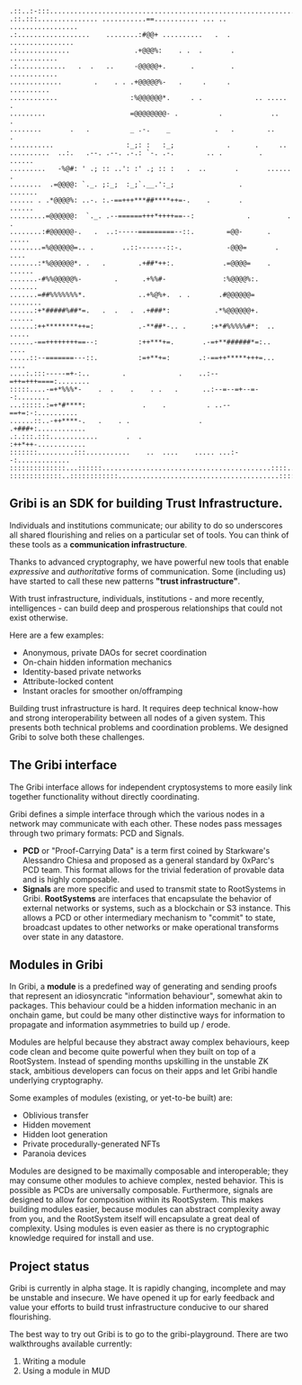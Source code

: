 ```
.::..:-:::..............................................................
.::.:::............... ...........==........... ... .. .................
.:..................    ........:#@@+ ..........   .  . ................
.:.............                .+@@@%:    . .  .       .    ............
.:............   .  .   ..     -@@@@@+.      .         .    ............
.............        .    . . .+@@@@@%-   .     .     .       ..........
............                  :%@@@@@@*.     . .             .. .....  .
.........                     =@@@@@@@@- .          .            ..    .
........       .   .          _ .-.    _           .   .        ..    .
...........                  :_;: :   :_;             .      .     ..  
..........  ..:.   .--. .--. .-.: `-. .-.        .. .         .   ......
.........   -%@#: ' .; :: ..': :' .; :: :   .  ..       .       ...... .
........  .=@@@@: `._. ;:_;  :_;`.__.':_;                .       ....... 
...... . .*@@@@%: ..-. :.-==+++***##****++=-.    .       .        ...... 
.........=@@@@@@:  `._. .--======+++*++++==--:             .         . . 
........:#@@@@@@-.   .  ..:-----=========--::.        =@@-      .  .....
........=%@@@@@@=.. .       ..::-------::-.           -@@@=       . ....
.......:*%@@@@@@*. .   .        .+##*++:.            .=@@@@=    . ......
.......-#%%@@@@@%-        .      .+%%#-              :%@@@@%:.   .......
.......=##%%%%%%%*.             ..+%@%+.  . .       .#@@@@@@=   ........
......:+*#####%##*=.   .  .   .  .+###*:           .*%@@@@@@+.    ......
......:++********++=:           .-**##*-.. .      :+*#%%%%%#*:  .. .....
......-==++++++++==--:          :++***+=.       .-=+**######*=:..   ....
.....::--=======---::.          :=+**+=:       .:-==++*****+++=...  ....
....:.:::-----=+-:..        .             .    ..:--=++=+++====:........
:::::....-=+*%%%*-    .  .    .    . .   .      ..:--=--=+--=--:........
...:::::.:=+*#****:              .    .          . ..--==+=:-:..........
......::..-++****-.   .    . .                 .     .+###+:............
.:.:::.:::............       .  .                    :++*++-............
:::::::.........:::...........    ..  ....    ..... ...:--:.............
::::::::::::::...::::::..........................................::::...
:::::::::::::..::::::::::::........................................:::::
```

## Gribi is an SDK for building Trust Infrastructure.

Individuals and institutions communicate; our ability to do so underscores all shared flourishing and relies on a particular set of tools. You can think of these tools as a **communication infrastructure**. 

Thanks to advanced cryptography, we have powerful new tools that enable _expressive_ and _authoritative_ forms of communication. Some (including us) have started to call these new patterns **"trust infrastructure"**.

With trust infrastructure, individuals, institutions - and more recently, intelligences - can build deep and prosperous relationships that could not exist otherwise.

Here are a few examples:
- Anonymous, private DAOs for secret coordination
- On-chain hidden information mechanics
- Identity-based private networks
- Attribute-locked content
- Instant oracles for smoother on/offramping

Building trust infrastructure is hard. It requires deep technical know-how and strong interoperability between all nodes of a given system. This presents both technical problems and coordination problems. We designed Gribi to solve both these challenges.

## The Gribi interface

The Gribi interface allows for independent cryptosystems to more easily link together functionality without directly coordinating.

Gribi defines a simple interface through which the various nodes in a network may communicate with each other. These nodes pass messages through two primary formats: PCD and Signals. 
- **PCD** or "Proof-Carrying Data" is a term first coined by Starkware's Alessandro Chiesa and proposed as a general standard by 0xParc's PCD team. This format allows for the trivial federation of provable data and is highly composable. 
- **Signals** are more specific and used to transmit state to RootSystems in Gribi. **RootSystems** are interfaces that encapsulate the behavior of external networks or systems, such as a blockchain or S3 instance. This allows a PCD or other intermediary mechanism to "commit" to state, broadcast updates to other networks or make operational transforms over state in any datastore. 

## Modules in Gribi

In Gribi, a **module** is a predefined way of generating and sending proofs that represent an idiosyncratic "information behaviour", somewhat akin to packages. This behaviour could be a hidden information mechanic in an onchain game, but could be many other distinctive ways for information to propagate and information asymmetries to build up / erode. 

Modules are helpful because they abstract away complex behaviours, keep code clean and become quite powerful when they built on top of a RootSystem. Instead of spending months upskilling in the unstable ZK stack, ambitious developers can focus on their apps and let Gribi handle underlying cryptography.

Some examples of modules (existing, or yet-to-be built) are:

- Oblivious transfer
- Hidden movement
- Hidden loot generation
- Private procedurally-generated NFTs
- Paranoia devices

Modules are designed to be maximally composable and interoperable; they may consume other modules to achieve complex, nested behavior. This is possible as PCDs are universally composable. Furthermore, signals are designed to allow for composition within its RootSystem. This makes building modules easier, because modules can abstract complexity away from you, and the RootSystem itself will encapsulate a great deal of complexity. Using modules is even easier as there is no cryptographic knowledge required for install and use.

## Project status

Gribi is currently in alpha stage. It is rapidly changing, incomplete and may be unstable and insecure. We have opened it up for early feedback and value your efforts to build trust infrastructure conducive to our shared flourishing.

The best way to try out Gribi is to go to the gribi-playground. There are two walkthroughs available currently:

1) Writing a module
2) Using a module in MUD


